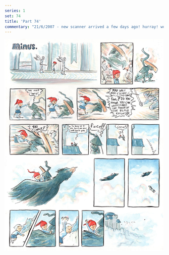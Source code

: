 ```yaml
---
series: 1
set: 74
title: 'Part 74'
commentary: "21/6/2007 - new scanner arrived a few days ago! hurray! woo!  ... !"
---
```


![](../../../../assets/minus/part-74/minus74.jpg)